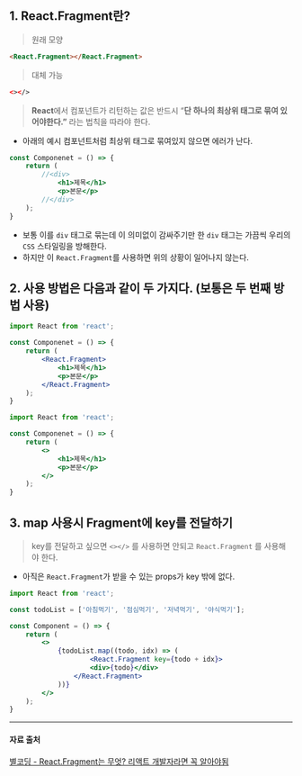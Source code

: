## 1. React.Fragment란?

> 원래 모양
> 

```html
<React.Fragment></React.Fragment>
```

> 대체 가능
> 

```html
<></>
```

> **React**에서 컴포넌트가 리턴하는 값은 반드시 “**단 하나의 최상위 태그로 묶여 있어야한다.”** 라는 법칙을 따라야 한다.
> 
- 아래의 예시 컴포넌트처럼 최상위 태그로 묶여있지 않으면 에러가 난다.

```jsx
const Componenet = () => {
	return (
		//<div>
			<h1>제목</h1>
			<p>본문</p>
		//</div>
	);
}
```

- 보통 이를 `div` 태그로 묶는데 이 의미없이 감싸주기만 한 `div` 태그는 가끔씩 우리의 `CSS` 스타일링을 방해한다.
- 하지만 이 `React.Fragment`를 사용하면 위의 상황이 일어나지 않는다.

## 2. 사용 방법은 다음과 같이 두 가지다. (보통은 두 번째 방법 사용)

```jsx
import React from 'react';

const Componenet = () => {
	return (
		<React.Fragment>
			<h1>제목</h1>
			<p>본문</p>
		</React.Fragment>
	);
}
```

```jsx
import React from 'react';

const Componenet = () => {
	return (
		<>
			<h1>제목</h1>
			<p>본문</p>
		</>
	);
}
```

## 3. map 사용시 Fragment에 key를 전달하기

> key를 전달하고 싶으면 `<></>` 를 사용하면 안되고 `React.Fragment` 를 사용해야 한다.
> 
- 아직은 `React.Fragment`가 받을 수 있는 props가 key 밖에 없다.

```jsx
import React from 'react';

const todoList = ['아침먹기', '점심먹기', '저녁먹기', '야식먹기'];

const Component = () => {
	return (
		<>
			{todoList.map((todo, idx) => (
					<React.Fragment key={todo + idx}>
					<div>{todo}</div>
				</React.Fragment>
			))}
		</>
	);
}
```

---
#### 자료 출처
[별코딩 - React.Fragment는 무엇? 리액트 개발자라면 꼭 알아야됨](https://www.youtube.com/watch?v=XuF6Qem0cTE)